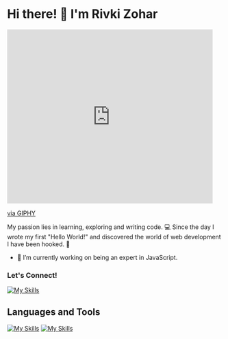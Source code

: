   # Hi there! 👋 I'm Rivki Zohar
  <iframe src="https://giphy.com/embed/3pZipqyo1sqHDfJGtz" width="480" height="405" frameBorder="0" class="giphy-embed" allowFullScreen></iframe><p><a href="https://giphy.com/gifs/sesamestreet-3pZipqyo1sqHDfJGtz">via GIPHY</a></p>
My passion lies in learning, exploring and writing code. 💻  
Since the day I wrote my first "Hello World!" and discovered the world of web development I have been hooked. 🤩
 
 - 🔭 I’m currently working on being an expert in JavaScript. 



### Let's Connect!
[![My Skills](https://skillicons.dev/icons?i=linkedin)](https://www.linkedin.com/in/rivkizohar/)

## Languages and Tools
[![My Skills](https://skillicons.dev/icons?i=js,html,css,nodejs,c#)](https://skillicons.dev)
[![My Skills](https://skillicons.dev/icons?i=codepen,discord,dotnet,postman,vscode)](https://skillicons.dev)

<!--
**Rivki7/Rivki7** is a ✨ _special_ ✨ repository because its `README.md` (this file) appears on your GitHub profile.

Here are some ideas to get you started:

- 🔭 I’m currently working on ...
- 🌱 I’m currently learning ...
- 👯 I’m looking to collaborate on ...
- 🤔 I’m looking for help with ...
- 💬 Ask me about ...
- 📫 How to reach me: ...
- 😄 Pronouns: ...
- ⚡ Fun fact: ...
-->
